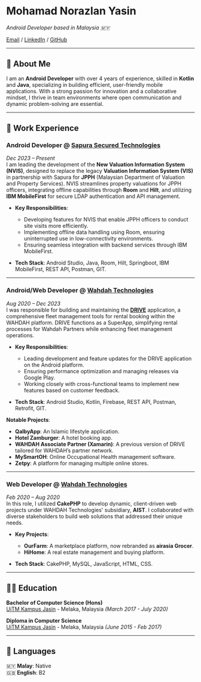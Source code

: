# Mohamad Norazlan Yasin

_Android Developer based in Malaysia 🇲🇾_ 

[Email](mailto:mohdnorazlan.yasin@gmail.com) / [LinkedIn](https://www.linkedin.com/in/norazlan-dev/) / [GitHub](https://github.com/norazlan-dev/)

---

## 👋 About Me
I am an **Android Developer** with over 4 years of experience, skilled in **Kotlin** and **Java**, specializing in building efficient, user-friendly mobile applications. With a strong passion for innovation and a collaborative mindset, I thrive in team environments where open communication and dynamic problem-solving are essential.

---

## 💼 Work Experience

### Android Developer @ [Sapura Secured Technologies](https://www.sapuratech.com.my/)  
_Dec 2023 – Present_  
I am leading the development of the **New Valuation Information System (NVIS)**, designed to replace the legacy **Valuation Information System (VIS)** in partnership with Sapura for **JPPH** (Malaysian Department of Valuation and Property Services). NVIS streamlines property valuations for JPPH officers, integrating offline capabilities through **Room** and **Hilt**, and utilizing **IBM MobileFirst** for secure LDAP authentication and API management.

- **Key Responsibilities**:
  - Developing features for NVIS that enable JPPH officers to conduct site visits more efficiently.
  - Implementing offline data handling using Room, ensuring uninterrupted use in low-connectivity environments.
  - Ensuring seamless integration with backend services through IBM MobileFirst.

- **Tech Stack**: Android Studio, Java, Room, Hilt, Springboot, IBM MobileFirst, REST API, Postman, GIT.

---

### Android/Web Developer @ [Wahdah Technologies](https://www.wahdah.my/en/)  
_Aug 2020 – Dec 2023_  
I was responsible for building and maintaining the **[DRIVE](https://play.google.com/store/apps/details?id=com.wahdah.drive)** application, a comprehensive fleet management tools for rental booking within the WAHDAH platform. DRIVE functions as a SuperApp, simplifying rental processes for Wahdah Partners while enhancing fleet management operations.

- **Key Responsibilities**:
  - Leading development and feature updates for the DRIVE application on the Android platform.
  - Ensuring performance optimization and managing releases via Google Play.
  - Working closely with cross-functional teams to implement new features based on customer feedback.

- **Tech Stack**: Android Studio, Kotlin, Firebase, REST API, Postman, Retrofit, GIT.

**Notable Projects**:
  - **QalbyApp**: An Islamic lifestyle application.
  - **Hotel Zamburger**: A hotel booking app.
  - **WAHDAH Associate Partner (Xamarin)**: A previous version of DRIVE tailored for WAHDAH’s partner network.
  - **MySmartOH**: Online Occupational Health management software.
  - **Zetpy**: A platform for managing multiple online stores.

---

### Web Developer @ [Wahdah Technologies](https://www.wahdah.my/en/)  
_Feb 2020 – Aug 2020_  
In this role, I utilized **CakePHP** to develop dynamic, client-driven web projects under WAHDAH Technologies' subsidiary, **AIST**. I collaborated with diverse stakeholders to build web solutions that addressed their unique needs.

- **Key Projects**:
  - **OurFarm**: A marketplace platform, now rebranded as **airasia Grocer**.
  - **HiHome**: A real estate management and buying platform.

- **Tech Stack**: CakePHP, MySQL, JavaScript, HTML, CSS.

---

## 👨‍🎓 Education

**Bachelor of Computer Science (Hons)**<br>
[UiTM Kampus Jasin](https://melaka.uitm.edu.my/index.php/en/kjm-campus) - Melaka, Malaysia _(March 2017 - July 2020)_ 

**Diploma in Computer Science**<br>
[UiTM Kampus Jasin](https://melaka.uitm.edu.my/index.php/en/kjm-campus) - Melaka, Malaysia _(June 2015 - Feb 2017)_ 

---

## 💬 Languages

🇲🇾 **Malay**: Native <br>
🇬🇧 **English**: B2

[product-screenshot]: https://www.w3schools.com/images/img_certification_down_generic_300.png
